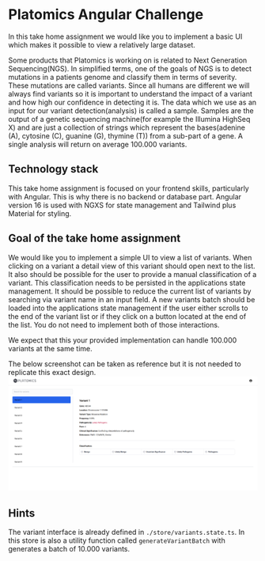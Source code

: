 # Platomics Angular Challenge

In this take home assignment we would like you to implement a basic UI which makes it possible to view a relatively large dataset.

Some products that Platomics is working on is related to Next Generation Sequencing(NGS). In simplified terms, one of the goals of NGS is to detect mutations in a patients genome and classify them in terms of severity. These mutations are called variants. Since all humans are different we will always find variants so it is important to understand the impact of a variant and how high our confidence in detecting it is.
The data which we use as an input for our variant detection(analysis) is called a sample. Samples are the output of a genetic sequencing machine(for example the Illumina HighSeq X) and are just a collection of strings which represent the bases(adenine (A), cytosine (C), guanine (G), thymine (T)) from a sub-part of a gene. A single analysis will return on average 100.000 variants.

## Technology stack ##

This take home assignment is focused on your frontend skills, particularly with Angular. This is why there is no backend or database part. Angular version 16 is used with NGXS for state management and Tailwind plus Material for styling.

## Goal of the take home assignment ##

We would like you to implement a simple UI to view a list of variants. When clicking on a variant a detail view of this variant should open next to the list. It also should be possible for the user to provide a manual classification of a variant. This classification needs to be persisted in the applications state management. It should be possible to reduce the current list of variants by searching via variant name in an input field. A new variants batch should be loaded into the applications state management if the user either scrolls to the end of the variant list or if they click on a button located at the end of the list. You do not need to implement both of those interactions.

We expect that this your provided implementation can handle 100.000 variants at the same time.

The below screenshot can be taken as reference but it is not needed to replicate this exact design.
![](example-screen.png)

## Hints ##

The variant interface is already defined in `./store/variants.state.ts`. In this store is also a utility function called `generateVariantBatch` with generates a batch of 10.000 variants.